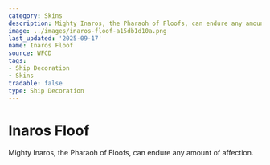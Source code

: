 ```yaml
---
category: Skins
description: Mighty Inaros, the Pharaoh of Floofs, can endure any amount of affection.
image: ../images/inaros-floof-a15db1d10a.png
last_updated: '2025-09-17'
name: Inaros Floof
source: WFCD
tags:
- Ship Decoration
- Skins
tradable: false
type: Ship Decoration
---
```


# Inaros Floof

Mighty Inaros, the Pharaoh of Floofs, can endure any amount of affection.

